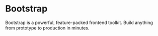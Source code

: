 # Bootstrap
Bootstrap is a powerful, feature-packed frontend toolkit. Build anything from prototype to production in minutes.



